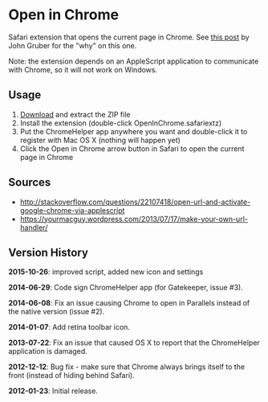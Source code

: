 # Open in Chrome

Safari extension that opens the current page in Chrome. See [this post](http://daringfireball.net/2010/11/flash_free_and_cheating_with_google_chrome) by John Gruber for the "why" on this one.

Note: the extension depends on an AppleScript application to communicate with Chrome, so it will not work on Windows.

## Usage

1. [Download](https://github.com/lhagan/Open-in-Chrome/zipball/master) and extract the ZIP file
2. Install the extension (double-click OpenInChrome.safariextz)
3. Put the ChromeHelper app anywhere you want and double-click it to register with Mac OS X (nothing will happen yet)
4. Click the Open in Chrome arrow button in Safari to open the current page in Chrome

## Sources
* http://stackoverflow.com/questions/22107418/open-url-and-activate-google-chrome-via-applescript
* https://yourmacguy.wordpress.com/2013/07/17/make-your-own-url-handler/

## Version History

**2015-10-26**: improved script, added new icon and settings

**2014-06-29**: Code sign ChromeHelper app (for Gatekeeper, issue #3).

**2014-06-08**: Fix an issue causing Chrome to open in Parallels instead of the native version (issue #2).

**2014-01-07**: Add retina toolbar icon.

**2013-07-22**: Fix an issue that caused OS X to report that the ChromeHelper application is damaged.

**2012-12-12**: Bug fix - make sure that Chrome always brings itself to the front (instead of hiding behind Safari).

**2012-01-23**: Initial release.
